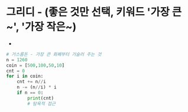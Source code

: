 # 그리디 - (좋은 것만 선택, 키워드 '가장 큰 ~', '가장 작은~)
- 
```python
# 거스름돈 - 가장 큰 화폐부터 거슬러 주는 것
n = 1260
coin = [500,100,50,10]
cnt = 0
for i in coin:
    cnt += n//i
    n -= (n//i) * i
    if n == 0:
        print(cnt)
        # 탐욕적 접근
```